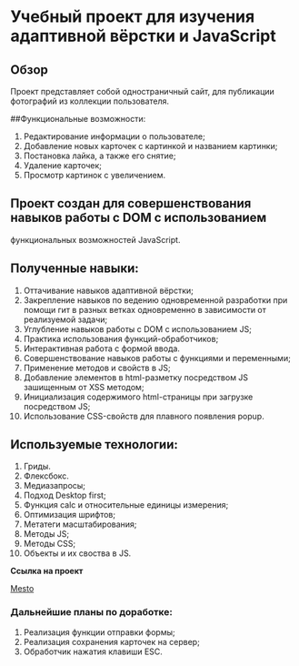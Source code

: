 # Учебный проект для изучения адаптивной вёрстки и JavaScript

## Обзор

Проект представляет собой одностраничный сайт, для публикации фотографий из коллекции
пользователя. 

##Функциональные возможности:
1. Редактирование информации о пользователе;
2. Добавление новых карточек с картинкой и названием картинки;
3. Постановка лайка, а также его снятие;
4. Удаление карточек;
5. Просмотр картинок с увеличением.

## Проект создан для совершенствования навыков работы с DOM с использованием 
функциональных возможностей JavaScript. 

## Полученные навыки:
1. Оттачивание навыков адаптивной вёрстки;
2. Закрепление навыков по ведению одновременной разработки при помощи гит в разных ветках одновременно в зависимости от реализуемой задачи;
3. Углубление навыков работы с DOM с использованием JS;
4. Практика использования функций-обработчиков;
5. Интерактивная работа с формой ввода.
6. Совершенствование навыков работы с функциями и переменными;
7. Применение методов и свойств в JS;
8. Добавление элементов в html-разметку посредством JS зашищенным от XSS методом;
9. Инициализация содержимого html-страницы при загрузке посредством JS;
10. Использование CSS-свойств для плавного появления popup.

## Используемые технологии:
1. Гриды.
2. Флексбокс.
3. Медиазапросы;
4. Подход Desktop first;
5. Функция calc и относительные единицы измерения;
6. Оптимизация шрифтов;
7. Метатеги масштабирования;
8. Методы JS;
9. Методы CSS;
10. Объекты и их своства в JS.

**Ссылка на проект**

[Mesto](https://blaydasik.github.io/mesto/)

### Дальнейшие планы по доработке:
1.  Реализация функции отправки формы;
2.  Реализация сохранения карточек на сервер;
3. Обработчик нажатия клавиши ESC.
